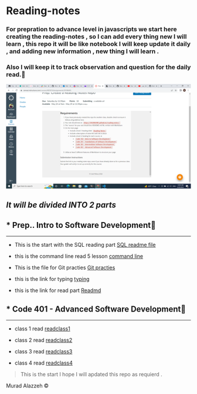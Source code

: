 # Reading-notes 
### For prepration to advance level in javascripts we start here creating the reading-notes , so I can add every thing new I will learn , this repo it will be like notebook I will keep update it daily , and adding new information , new thing I will learn .
### Also I will keep it to track observation and question for the daily read.📓

![link](./image/read%20note.png)

## ***It will be divided INTO 2 parts*** 
## * Prep.. Intro to Software Development📕
------------------------------------------------
* This is the start with the SQL reading part [SQL readme file](./Prep../SQL.md)
* this is the command line read 5 lesson [command line ](./Prep../Command%20line.md)
* This is the file for Git practies [Git practies](./Prep../GIT%20Practice.md)





* this is the link for typing [typing](./Prep../typing.md)

* this is the link for read part [Readmd](./Prep../read.md)








## * Code 401 - Advanced Software Development📘
-----------------------------------------
* class 1 read [readclass1](./code401/Class1.md)
* class 2 read [readclass2](./code401/Class2.md)
 




* class 3 read [readclass3](./code401/class3.md)
* class 4 read [readclass4](./code401/class4.md)

> This is the start I hope I will apdated this repo as requierd . 

Murad Alazzeh ©️


